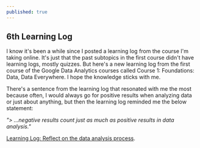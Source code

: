 ```yaml
---
published: true
---
```

## 6th Learning Log

I know it's been a while since I posted a learning log from the course I'm taking online. It's just that the past subtopics in the first course didn't have learning logs, mostly quizzes. But here's a new learning log from the first course of the Google Data Analytics courses called Course 1: Foundations: Data, Data Everywhere. I hope the knowledge sticks with me.

There's a sentence from the learning log that resonated with me the most because often, I would always go for positive results when analyzing data or just about anything, but then the learning log reminded me the below statement:

_"> ...negative results count just as much as positive results in data analysis."_


[Learning Log: Reflect on the data analysis process](https://docs.google.com/document/d/1Y08NR568A_XZOokgPbKfT9pGJ5MQobIN2kh6pYdoe9w/edit?usp=sharing).
